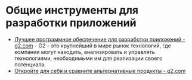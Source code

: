 # Общие инструменты для разработки приложений

- [Лучшее программное обеспечение для разработки приложений - g2.com](https://www.g2.com/categories/application-development) - G2 - это крупнейший в мире рынок технологий, где компании могут находить, анализировать и управлять технологиями, необходимыми им для реализации своего потенциала.
- [Откройте для себя и сравните альтернативные продукты - g2.com](https://www.g2.com/compare)
